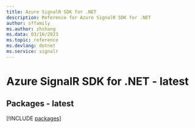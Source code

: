```yaml
---
title: Azure SignalR SDK for .NET
description: Reference for Azure SignalR SDK for .NET
author: sffamily
ms.author: zhshang
ms.data: 03/16/2023
ms.topic: reference
ms.devlang: dotnet
ms.service: signalr
---
```

# Azure SignalR SDK for .NET - latest
## Packages - latest
[!INCLUDE [packages](signalr-index.md)]